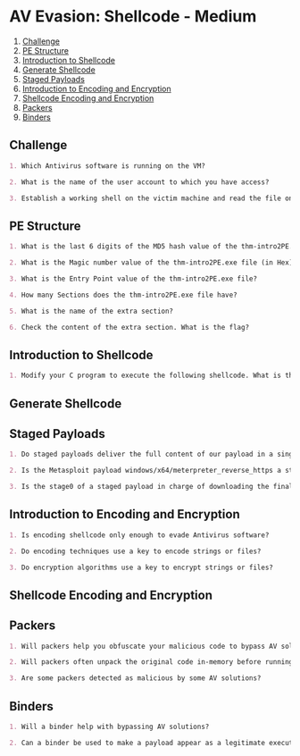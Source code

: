 # AV Evasion: Shellcode - Medium

1. [Challenge](#challenge)
2. [PE Structure](#pe-structure)
3. [Introduction to Shellcode](#introduction-to-shellcode)
4. [Generate Shellcode](#generate-shellcode)
5. [Staged Payloads](#staged-payloads)
6. [Introduction to Encoding and Encryption](#introduction-to-encoding-and-encryption)
7. [Shellcode Encoding and Encryption](#shellcode-encoding-and-encryption)
8. [Packers](#packers)
9. [Binders](#binders)

## Challenge

```markdown
1. Which Antivirus software is running on the VM?

2. What is the name of the user account to which you have access?

3. Establish a working shell on the victim machine and read the file on the user's desktop. What is the flag?
```

## PE Structure

```markdown
1. What is the last 6 digits of the MD5 hash value of the thm-intro2PE.exe file?

2. What is the Magic number value of the thm-intro2PE.exe file (in Hex)?

3. What is the Entry Point value of the thm-intro2PE.exe file?

4. How many Sections does the thm-intro2PE.exe file have?

5. What is the name of the extra section?

6. Check the content of the extra section. What is the flag?
```

## Introduction to Shellcode

```markdown
1. Modify your C program to execute the following shellcode. What is the flag?
```

## Generate Shellcode

## Staged Payloads

```markdown
1. Do staged payloads deliver the full content of our payload in a single package?

2. Is the Metasploit payload windows/x64/meterpreter_reverse_https a staged payload?

3. Is the stage0 of a staged payload in charge of downloading the final payload to be executed?
```

## Introduction to Encoding and Encryption

```markdown
1. Is encoding shellcode only enough to evade Antivirus software?

2. Do encoding techniques use a key to encode strings or files?

3. Do encryption algorithms use a key to encrypt strings or files?
```

## Shellcode Encoding and Encryption

## Packers

```markdown
1. Will packers help you obfuscate your malicious code to bypass AV solutions?

2. Will packers often unpack the original code in-memory before running it?

3. Are some packers detected as malicious by some AV solutions?
```

## Binders

```markdown
1. Will a binder help with bypassing AV solutions?

2. Can a binder be used to make a payload appear as a legitimate executable?
```
